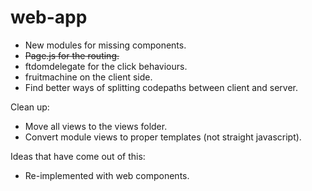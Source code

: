 # web-app

- New modules for missing components.
- ~~Page.js for the routing.~~
- ftdomdelegate for the click behaviours.
- fruitmachine on the client side.
- Find better ways of splitting codepaths between client and server.

Clean up:

- Move all views to the views folder.
- Convert module views to proper templates (not straight javascript).

Ideas that have come out of this:
- Re-implemented with web components.
